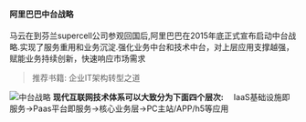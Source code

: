 #### 阿里巴巴中台战略
马云在到芬兰supercell公司参观回国后,阿里巴巴在2015年底正式宣布启动中台战略.实现了服务重用和业务沉淀.强化业务中台和技术中台，对上层应用支撑越强，赋能业务持续创新，快速响应市场需求
>推荐书籍: 企业IT架构转型之道

![中台战略](https://img-blog.csdnimg.cn/20190517202330698.png?x-oss-process=image/watermark,type_ZmFuZ3poZW5naGVpdGk,shadow_10,text_aHR0cHM6Ly9ibG9nLmNzZG4ubmV0L3FxXzMyMjUyOTU3,size_16,color_FFFFFF,t_70)
**现代互联网技术体系可以大致分为下面四个层次:**
&emsp;IaaS基础设施即服务->Paas平台即服务->核心业务层->PC主站/APP/h5等应用